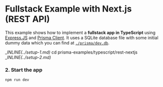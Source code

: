 # Fullstack Example with Next.js (REST API)

This example shows how to implement a **fullstack app in TypeScript** using [Express.JS](https://expressjs.com/) and [Prisma Client](https://github.com/prisma/prisma2/blob/master/docs/prisma-client-js/api.md). It uses a SQLite database file with some initial dummy data which you can find at [`./prisma/dev.db`](./prisma/dev.db).

__INLINE(../_setup-1.md)__
cd prisma-examples/typescript/rest-nextjs
__INLINE(../_setup-2.md)__

### 2. Start the app

```
npm run dev
```

